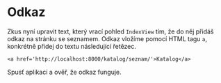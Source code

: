 # Odkaz

Zkus nyní upravit text, který vrací pohled `IndexView` tím, že do něj přidáš odkaz na stránku se seznamem. Odkaz vložíme pomocí HTML tagu `a`, konkrétně přidej do textu následující řetězec.

```
<a href='http://localhost:8000/katalog/seznam/'>Katalog</a>
```

Spusť aplikaci a ověř, že odkaz funguje.
